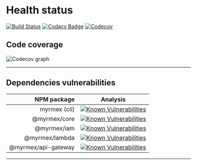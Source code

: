# Health status

[![Build Status](https://travis-ci.org/myrmex-org/myrmex.svg)](https://travis-ci.org/myrmex-org/myrmex)
[![Codacy Badge](https://api.codacy.com/project/badge/Grade/249a9410043a43dca599d29f53a7bf98)](https://www.codacy.com/app/alexisno/myrmex?utm_source=github.com&amp;utm_medium=referral&amp;utm_content=myrmex-org/myrmex&amp;utm_campaign=Badge_Grade)
[![Codecov](https://codecov.io/gh/myrmex-org/myrmex/branch/master/graph/badge.svg)](https://codecov.io/gh/myrmex-org/myrmex)

## Code coverage

![Codecov graph](https://codecov.io/gh/myrmex-org/myrmex/branch/master/graphs/icicle.svg "Code coverage")

---

## Dependencies vulnerabilities

| NPM package         | Analysis                                                                                                                         |
| -------------------:| -------------------------------------------------------------------------------------------------------------------------------- |
|        myrmex (cli) | [![Known Vulnerabilities](https://snyk.io/test/npm/myrmex/badge.svg)](https://snyk.io/test/npm/myrmex)                           |
|        @myrmex/core | [![Known Vulnerabilities](https://snyk.io/test/npm/@myrmex/core/badge.svg)](https://snyk.io/test/npm/@myrmex/core)               |
|         @myrmex/iam | [![Known Vulnerabilities](https://snyk.io/test/npm/@myrmex/iam/badge.svg)](https://snyk.io/test/npm/@myrmex/iam)                 |
|      @myrmex/lambda | [![Known Vulnerabilities](https://snyk.io/test/npm/@myrmex/lambda/badge.svg)](https://snyk.io/test/npm/@myrmex/lambda)           |
| @myrmex/api-gateway | [![Known Vulnerabilities](https://snyk.io/test/npm/@myrmex/api-gateway/badge.svg)](https://snyk.io/test/npm/@myrmex/api-gateway) |

---
